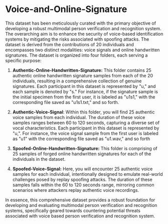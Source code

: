 # Voice-and-Online-Signature
This dataset has been meticulously curated with the primary objective of developing a robust multimodal person verification and recognition system. The overarching aim is to enhance the security of voice-based identification systems by mitigating the risks associated with spoofing attacks. The dataset is derived from the contributions of 20 individuals and encompasses two distinct modalities: voice signals and online handwritten signatures.
The dataset is organized into four folders, each serving a specific purpose:
1. **Authentic-Online-Handwritten-Signature:**
    This folder contains 25 authentic online handwritten signature samples from each of the 20 individuals, resulting in a comprehensive collection of genuine signatures. Each participant in this dataset is represented by "u," and each sample is denoted by "s." For instance, if the signature sample is the initial specimen from the first user, it is labeled as "u1s1," with the corresponding file saved as "u1s1.txt," and so forth.

2. **Authentic-Voice-Signal**:
     Within this folder, you will find 25 authentic voice samples from each individual. The duration of these voice samples ranges between 60 to 120 seconds, capturing a diverse set of vocal characteristics.  Each participant in this dataset is represented by "u,". For instance, the voice signal sample from the first user is labeled as "u1" with the corresponding file saved as "u1.wav," and so forth

3. **Spoofed-Online-Handwritten-Signature:**
     This folder is comprising of 25 samples of forged online handwritten signatures for each of the individuals in the dataset.

4. **Spoofed-Voice-Signal:**
      Here, you will encounter 25 authentic voice samples for each individual, intentionally designed to emulate real-world challenges posed by replay spoofing attacks. The duration of these samples falls within the 60 to          120 seconds range, mirroring common scenarios where attackers replay authentic voice recordings.

In essence, this comprehensive dataset provides a robust foundation for developing and evaluating multimodal person verification and recognition systems, specifically geared towards countering potential threats associated with voice based person verification and recognition system.
